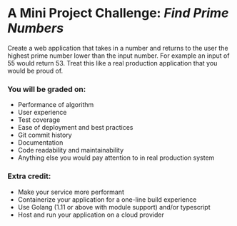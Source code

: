 # A Mini Project Challenge: *Find Prime Numbers*
Create a web application that takes in a number and returns to the user the highest prime number lower than the input number. For example an input of 55 would return 53. Treat this like a real production application that you would be proud of.


### You will be graded on:
- Performance of algorithm
- User experience
- Test coverage
- Ease of deployment and best practices
- Git commit history
- Documentation
- Code readability and maintainability
- Anything else you would pay attention to in real production system


### Extra credit:
- Make your service more performant
- Containerize your application for a one-line build experience
- Use Golang (1.11 or above with module support) and/or typescript
- Host and run your application on a cloud provider